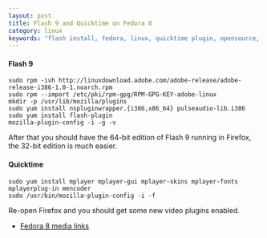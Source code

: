 ```yaml
---
layout: post
title: Flash 9 and Quicktime on Fedora 8
category: linux
keywords: "flash install, fedora, linux, quicktime plugin, opensource, tutorial"
---
```


#### Flash 9

    sudo rpm -ivh http://linuxdownload.adobe.com/adobe-release/adobe-release-i386-1.0-1.noarch.rpm
    sudo rpm --import /etc/pki/rpm-gpg/RPM-GPG-KEY-adobe-linux
    mkdir -p /usr/lib/mozilla/plugins
    sudo yum install nspluginwrapper.{i386,x86_64} pulseaudio-lib.i386
    sudo yum install flash-plugin
    mozilla-plugin-config -i -g -v

After that you should have the 64-bit edition of Flash 9 running in Firefox, the 32-bit edition is much easier.

#### Quicktime

    sudo yum install mplayer mplayer-gui mplayer-skins mplayer-fonts mplayerplug-in mencoder
    sudo /usr/bin/mozilla-plugin-config -i -f

Re-open Firefox and you should get some new video plugins enabled.

* [Fedora 8 media links](http://www.mjmwired.net/resources/mjm-fedora-f8.html#mediaplayers)
